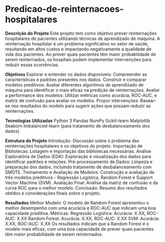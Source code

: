 # Predicao-de-reinternacoes-hospitalares
**Descrição do Projeto**
Este projeto tem como objetivo prever reinternações hospitalares de pacientes utilizando técnicas de aprendizado de máquina. A reinternação hospitalar é um problema significativo no setor de saúde, resultando em altos custos e impactando negativamente a qualidade de vida dos pacientes. Ao prever quais pacientes têm maior probabilidade de serem reinternados, os hospitais podem implementar intervenções para reduzir essas ocorrências.

**Objetivos**
Explorar e entender os dados disponíveis: Compreender as características e padrões presentes nos dados.
Construir e comparar modelos preditivos: Avaliar diferentes algoritmos de aprendizado de máquina para identificar o mais eficaz na predição de reinternações.
Avaliar a performance dos modelos: Utilizar métricas como acurácia, ROC-AUC, e matriz de confusão para avaliar os modelos.
Propor intervenções: Basear-se nos resultados do modelo para sugerir ações que possam reduzir as reinternações.

**Tecnologias Utilizadas**
Python 3
Pandas
NumPy
Scikit-learn
Matplotlib
Seaborn
Imbalanced-learn (para tratamento de desbalanceamento dos dados)

**Estrutura do Projeto**
Introdução: Discussão sobre o problema das reinternações hospitalares e os objetivos do projeto.
Importação de Bibliotecas: Listagem e importação das bibliotecas necessárias.
Análise Exploratória de Dados (EDA): Exploração e visualização dos dados para identificar padrões e relações.
Pré-processamento de Dados: Limpeza e preparação dos dados, incluindo tratamento de desbalanceamento com SMOTE.
Treinamento e Avaliação de Modelos: Construção e avaliação de três modelos preditivos - Regressão Logística, Random Forest e Support Vector Machine (SVM).
Avaliação Final: Análise da matriz de confusão e da curva ROC para o melhor modelo.
Conclusão: Resumo dos resultados obtidos e considerações finais sobre o projeto.

**Resultados**
Melhor Modelo: O modelo de Random Forest apresentou o melhor desempenho com uma acurácia e ROC-AUC que indicam uma boa capacidade preditiva.
Métricas:
Regressão Logística: Acurácia: X.XX, ROC-AUC: X.XX
Random Forest: Acurácia: X.XX, ROC-AUC: X.XX
SVM: Acurácia: X.XX, ROC-AUC: X.XX
Os resultados indicam que a Random Forest é o modelo mais eficaz, com uma boa capacidade de prever quais pacientes têm maior probabilidade de serem reinternados.
